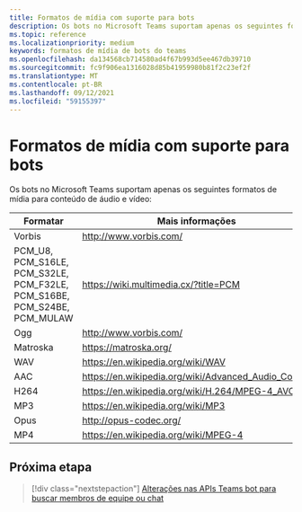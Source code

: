 ```yaml
---
title: Formatos de mídia com suporte para bots
description: Os bots no Microsoft Teams suportam apenas os seguintes formatos de mídia para conteúdo de áudio e vídeo.
ms.topic: reference
ms.localizationpriority: medium
keywords: formatos de mídia de bots do teams
ms.openlocfilehash: da134568cb714580ad4f67b993d5ee467db39710
ms.sourcegitcommit: fc9f906ea1316028d85b41959980b81f2c23ef2f
ms.translationtype: MT
ms.contentlocale: pt-BR
ms.lasthandoff: 09/12/2021
ms.locfileid: "59155397"
---
```

# <a name="supported-media-formats-for-bots"></a>Formatos de mídia com suporte para bots

Os bots no Microsoft Teams suportam apenas os seguintes formatos de mídia para conteúdo de áudio e vídeo:

| Formatar | Mais informações |
| --- | --- |
| Vorbis | http://www.vorbis.com/ |
| PCM_U8, PCM_S16LE, PCM_S32LE, PCM_F32LE, PCM_S16BE, PCM_S24BE, PCM_MULAW | https://wiki.multimedia.cx/?title=PCM |
| Ogg | http://www.vorbis.com/ |
| Matroska | https://matroska.org/ |
| WAV | https://en.wikipedia.org/wiki/WAV |
| AAC | https://en.wikipedia.org/wiki/Advanced_Audio_Coding |
| H264 | https://en.wikipedia.org/wiki/H.264/MPEG-4_AVC |
| MP3 | https://en.wikipedia.org/wiki/MP3 |
| Opus | http://opus-codec.org/ |
| MP4 | https://en.wikipedia.org/wiki/MPEG-4 |

## <a name="next-step"></a>Próxima etapa

> [!div class="nextstepaction"]
> [Alterações nas APIs Teams bot para buscar membros de equipe ou chat](~/resources/team-chat-member-api-changes.md)
